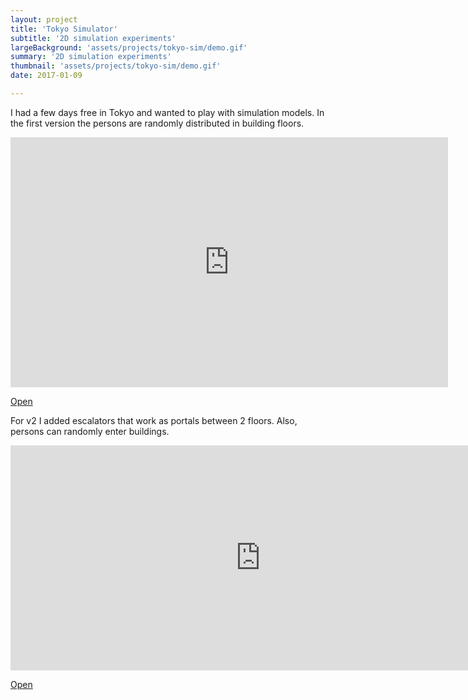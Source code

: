 ```yaml
---
layout: project
title: 'Tokyo Simulator'
subtitle: '2D simulation experiments'
largeBackground: 'assets/projects/tokyo-sim/demo.gif'
summary: '2D simulation experiments'
thumbnail: 'assets/projects/tokyo-sim/demo.gif'
date: 2017-01-09

---
```



I had a few days free in Tokyo and wanted to play with simulation models. 
In the first version the persons are randomly distributed in building floors.

<iframe style="overflow:hidden;" width="700px" height="400px" src="http://tokyosim000001.surge.sh/" frameborder="0">...</iframe>

[Open](http://tokyosim000001.surge.sh/)

For v2 I added escalators that work as portals between 2 floors. Also, persons can randomly enter buildings.

<iframe style="overflow:hidden;" width="800px" height="360px" src="http://tokyosim-v00000002.surge.sh/" frameborder="0">...</iframe>

[Open](http://tokyosim-v00000002.surge.sh/)
